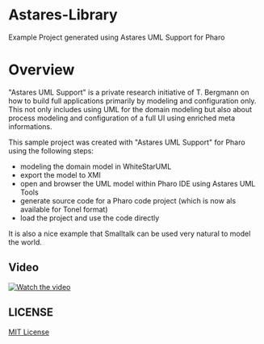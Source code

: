 # Astares-Library
Example Project generated using Astares UML Support for Pharo

# Overview 

"Astares UML Support" is a private research initiative of T. Bergmann on how to build full applications primarily by modeling and configuration only. This not only includes using UML for the domain modeling but also about process modeling and configuration of a full UI using enriched meta informations. 

This sample project was created with "Astares UML Support" for Pharo using the following steps:

 - modeling the domain model in WhiteStarUML 
 - export the model to XMI
 - open and browser the UML model within Pharo IDE using Astares UML Tools
 - generate source code for a Pharo code project (which is now als available for Tonel format)
 - load the project and use the code directly
 
It is also a nice example that Smalltalk can be used very natural to model the world.

## Video
[![Watch the video](https://img.youtube.com/vi/PzEF0QV_gac/hqdefault.jpg)](https://youtu.be/PzEF0QV_gac)

## LICENSE
[MIT License](LICENSE)

